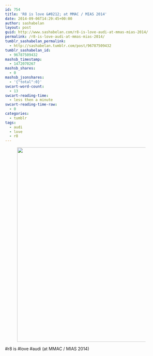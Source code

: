 ```yaml
---
id: 754
title: 'R8 is love &#8212; at ММАС / MIAS 2014'
date: 2014-09-06T14:29:45+00:00
author: sashabelan
layout: post
guid: http://www.sashabelan.com/r8-is-love-audi-at-mmas-mias-2014/
permalink: /r8-is-love-audi-at-mmas-mias-2014/
tumblr_sashabelan_permalink:
  - http://sashabelan.tumblr.com/post/96787509432
tumblr_sashabelan_id:
  - 96787509432
mashsb_timestamp:
  - 1472070267
mashsb_shares:
  - 0
mashsb_jsonshares:
  - '{"total":0}'
swcart-word-count:
  - 13
swcart-reading-time:
  - less then a minute
swcart-reading-time-raw:
  - 0
categories:
  - tumblr
tags:
  - audi
  - love
  - r8
---
```

<div id='gallery-647' class='gallery galleryid-754 gallery-columns-1 gallery-size-full'>
  <figure class='gallery-item'> 
  
  <div class='gallery-icon landscape'>
    <img width="640" height="640" src="http://www.sashabelan.ru/wp-content/uploads/2014/09/tumblr_nbhhln6Qu61qarj97o1_1280.jpg" class="attachment-full size-full" alt="" srcset="http://www.sashabelan.ru/wp-content/uploads/2014/09/tumblr_nbhhln6Qu61qarj97o1_1280.jpg 640w, http://www.sashabelan.ru/wp-content/uploads/2014/09/tumblr_nbhhln6Qu61qarj97o1_1280-150x150.jpg 150w, http://www.sashabelan.ru/wp-content/uploads/2014/09/tumblr_nbhhln6Qu61qarj97o1_1280-300x300.jpg 300w, http://www.sashabelan.ru/wp-content/uploads/2014/09/tumblr_nbhhln6Qu61qarj97o1_1280-230x230.jpg 230w, http://www.sashabelan.ru/wp-content/uploads/2014/09/tumblr_nbhhln6Qu61qarj97o1_1280-350x350.jpg 350w" sizes="(max-width: 640px) 100vw, 640px" />
  </div></figure>
</div>

#r8 is #love #audi (at ММАС / MIAS 2014)